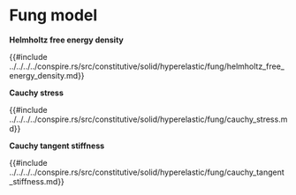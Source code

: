 # Fung model

<!-- cmdrun sed 's/NeoHookean/neo_hookean.html/' ../../../../conspire.rs/src/constitutive/solid/hyperelastic/fung/model.md -->

**Helmholtz free energy density**

{{#include ../../../../conspire.rs/src/constitutive/solid/hyperelastic/fung/helmholtz_free_energy_density.md}}

**Cauchy stress**

{{#include ../../../../conspire.rs/src/constitutive/solid/hyperelastic/fung/cauchy_stress.md}}

**Cauchy tangent stiffness**

{{#include ../../../../conspire.rs/src/constitutive/solid/hyperelastic/fung/cauchy_tangent_stiffness.md}}
